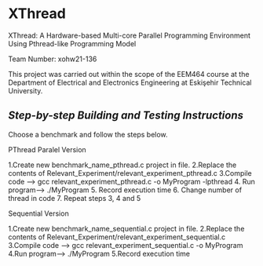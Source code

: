# XThread
XThread: A Hardware-based Multi-core Parallel Programming Environment Using Pthread-like Programming Model	

Team Number: xohw21-136

This project was carried out within the scope of the EEM464 course at the Department of Electrical and Electronics Engineering at Eskişehir Technical University.


## **_Step-by-step Building and Testing Instructions_** ##

Choose a benchmark and follow the steps below.

PThread Paralel Version

1.Create new benchmark_name_pthread.c project in file. 
2.Replace the contents of Relevant_Experiment/relevant_experiment_pthread.c 
3.Compile code --> gcc relevant_experiment_pthread.c -o MyProgram -lpthread
4. Run program-->  ./MyProgram
5. Record execution time
6. Change number of thread in code
7. Repeat steps 3, 4 and 5

Sequential Version

1.Create new benchmark_name_sequential.c project in file. 
2.Replace the contents of Relevant_Experiment/relevant_experiment_sequential.c 
3.Compile code --> gcc relevant_experiment_sequential.c -o MyProgram 
4.Run program-->  ./MyProgram
5.Record execution time
